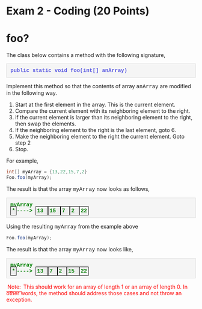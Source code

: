 # Exam 2 - Coding (20 Points)

# foo?

The class below contains a method with the following signature,
<p style="font-family: 'courier new', courier;background-color:#f5f5f5;padding:10px 10px 10px 10px;border:solid 1px #dddddd;color:#5959e2;font-weight:bold;">
public static void foo(int[] anArray)
</p>
Implement this method so that the contents of array <span style="font-family: 'courier new', courier;">anArray</span> are modified in the following way.

1.  Start at the first element in the array.  This is the current element.
2.  Compare the current element with its neighboring  element to the right.
3.  if the current element is larger than its neighboring  element to the right, then swap the elements.
4.  If the neighboring element to the right is the last element, goto 6.
5.  Make the neighboring element to the right the current element.  Goto step 2
6.  Stop.

For example,

```java
int[] myArray = {13,22,15,7,2}
Foo.foo(myArray);
```

The result is that the array <span style="font-family: 'courier new', courier;">myArray</span> now looks as follows,
<p style="font-family: 'courier new', courier;background-color:#f5f5f5;padding:10px 10px 10px 10px;border:solid 1px #dddddd;color:green;font-weight:bold;">
myArray <br>
<span style="padding:3px 3px 3px 3px;border:black solid 1px; background-color:#eeeeee;">*</span>---->
<span style="padding:3px 3px 3px 3px;border:black solid 1px; background-color:#eeeeee;">
13
</span>
<span style="padding:3px 3px 3px 3px;border:black solid 1px; background-color:#eeeeee;">
15
</span>
<span style="padding:3px 3px 3px 3px; border:black solid 1px; background-color:#eeeeee;">
7
</span>
<span style="padding:3px 3px 3px 3px; border:black solid 1px; background-color:#eeeeee;">
2
</span>
<span style="padding:3px 3px 3px 3px; border:black solid 1px; background-color:#eeeeee;">
22
</span>
</p>

<p>Using the resulting <span style="font-family: 'courier new', courier;">myArray</span> from the example above<p/>

```java
Foo.foo(myArray);
```

The result is that the array <span style="font-family: 'courier new', courier;">myArray</span> now looks like,
<p style="font-family: 'courier new', courier;background-color:#f5f5f5;padding:10px 10px 10px 10px;border:solid 1px #dddddd;color:green;font-weight:bold;">
myArray <br>
<span style="padding:3px 3px 3px 3px;border:black solid 1px; background-color:#eeeeee;">*</span>---->
<span style="padding:3px 3px 3px 3px;border:black solid 1px; background-color:#eeeeee;">
13
</span>
<span style="padding:3px 3px 3px 3px;border:black solid 1px; background-color:#eeeeee;">
7
</span>
<span style="padding:3px 3px 3px 3px; border:black solid 1px; background-color:#eeeeee;">
2
</span>
<span style="padding:3px 3px 3px 3px; border:black solid 1px; background-color:#eeeeee;">
15
</span>
<span style="padding:3px 3px 3px 3px; border:black solid 1px; background-color:#eeeeee;">
22
</span>


<span style="padding:3px 3px 3px 3px; border-bottom: red solid 1px; color:#ff0000;">Note:</span>
<span style="color:red;">
This should work for an array of length 1 or an array of length 0.  In other words, the method should address those cases and not throw an exception.
</span>